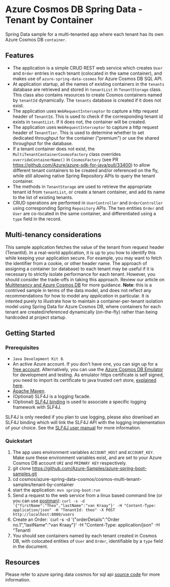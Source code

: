# Azure Cosmos DB Spring Data - Tenant by Container

Spring Data sample for a multi-tenanted app where each tenant has its own Azure Cosmos DB `container`.

## Features

- The application is a simple CRUD REST web service which creates `User` and `Order` entries in each tenant (colocated in the same container), and makes use of  `azure-spring-data-cosmos` for Azure Cosmos DB SQL API.
- At application startup, all the names of existing containers in the `tenants` database are retrieved and stored in `tenantList` in `TenantStorage` class. This class also contains resources to create Cosmos containers named by `tenantId` dynamically. The `tenants` database is created if it does not exist.
- The application uses `WebRequestInterceptor` to capture a http request header of `TenantId`. This is used to check if the corresponding tenant id exists in `tenantList`. If it does not, the container will be created.
- The application uses `WebRequestInterceptor` to capture a http request header of `TenantTier`. This is used to determine whether to set dedicated throughput for the container ("premium") or use the shared throughput for the database. 
- If a tenant container does not exist, the `MultiTenantContainerCosmosFactory` class overrides `overrideContainerName()` in `CosmosFactory` (see PR https://github.com/Azure/azure-sdk-for-java/pull/33400) to allow different tenant containers to be created and/or referenced on the fly, while still allowing native Spring Repository APIs to query the tenant container.
- The methods in `TenantStorage` are used to retrieve the appropriate tenant id from `tenantList`, or create a tenant container, and add its name to the list of existing tenants.
- CRUD operations are performed in `UserController` and `OrderController` using corresponding Spring `Repository` APIs. The two entities `Order` and `User` are co-located in the same container, and differentiated using a `type` field in the record.

## Multi-tenancy considerations

This sample application fetches the value of the tenant from request header (TenantId). In a real-world application, it is up to you how to identify this while keeping your application secure. For example, you may want to fetch the identifier from a cookie, or other header name. The approach of assigning a container (or database) to each tenant may be useful if it is necessary to strictly isolate performance for each tenant. However, you should consider the trade-offs in taking this approach. Review our article on [Multitenancy and Azure Cosmos DB](https://learn.microsoft.com/azure/architecture/guide/multitenant/service/cosmos-db) for more guidance. **Note**: this is a contrived sample in terms of the data model, and does not reflect any recommendations for how to model any *application* in particular. It is intented purely to illustrate how to maintain a container-per-tenant isolation model using Spring Data for Azure Cosmos DB, where containers for each tenant are created/referenced dynamically (on-the-fly) rather than being hardcoded at project startup.
 

## Getting Started

### Prerequisites

- `Java Development Kit 8`.
- An active Azure account. If you don't have one, you can sign up for a [free account](https://azure.microsoft.com/free/). Alternatively, you can use the [Azure Cosmos DB Emulator](https://docs.microsoft.com/en-us/azure/cosmos-db/local-emulator) for development and testing. As emulator https certificate is self signed, you need to import its certificate to java trusted cert store, [explained here](https://docs.microsoft.com/en-us/azure/cosmos-db/local-emulator-export-ssl-certificates).
- [Apache Maven](https://maven.apache.org/install.html).
- (Optional) SLF4J is a logging facade.
- (Optional) [SLF4J binding](http://www.slf4j.org/manual.html) is used to associate a specific logging framework with SLF4J.


SLF4J is only needed if you plan to use logging, please also download an SLF4J binding which will link the SLF4J API with the logging implementation of your choice. See the [SLF4J user manual](http://www.slf4j.org/manual.html) for more information.

### Quickstart

1. The app uses environment variables `ACCOUNT_HOST` and `ACCOUNT_KEY`. Make sure these environment variables exist, and are set to your Azure Cosmos DB account `URI` and `PRIMARY KEY` respectively.
1. git clone https://github.com/Azure-Samples/azure-spring-boot-samples.git
1. cd cosmos/azure-spring-data-cosmos/cosmos-multi-tenant-samples/tenant-by-container
1. start the application: `mvn spring-boot:run`
1. Send a request to the web service from a linux based command line (or you can use [postman](https://www.postman.com/downloads/)): `curl -s -d '{"firstName":"Theo","lastName":"van Kraay"}' -H "Content-Type: application/json" -H "TenantId: theo" -X POST http://localhost:8080/users`
1. Create an Order: `curl -s -d '{"orderDetails":"Order no.1","lastName":"van Kraay"}' -H "Content-Type: application/json" -H "TenantI
1. You should see containers named by each tenant created in Cosmos DB, with colocated entities of `User` and `Order`, identifiable by a `type` field in the document.


## Resources

Please refer to azure spring data cosmos for sql api [source code](https://github.com/Azure/azure-sdk-for-java/tree/master/sdk/cosmos) for more information.
